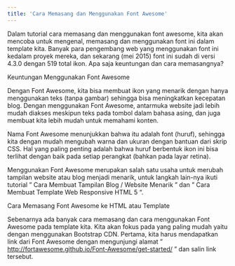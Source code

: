 ```yaml
---
title: 'Cara Memasang dan Menggunakan Font Awesome'
---
```


Dalam tutorial cara memasang dan menggunakan font awesome, kita akan mencoba untuk mengenal, memasang dan menggunakan font ini dalam template kita. Banyak para pengembang web yang menggunakan font ini kedalam proyek mereka, dan sekarang (mei 2015) font ini sudah di versi 4.3.0 dengan 519 total ikon. Apa saja keuntungan dan cara memasangnya?

Keuntungan Menggunakan Font Awesome

Dengan Font Awesome, kita bisa membuat ikon yang menarik dengan hanya menggunakan teks (tanpa gambar) sehingga bisa meningkatkan kecepatan blog. Dengan menggunakan Font Awesome, antarmuka website jadi lebih mudah diakses meskipun teks pada tombol dalam bahasa asing, dan juga membuat kita lebih mudah untuk memahami konten.

Nama Font Awesome menunjukkan bahwa itu adalah font (huruf), sehingga kita dengan mudah mengubah warna dan ukuran dengan bantuan dari skrip CSS. Hal yang paling penting adalah bahwa huruf berbentuk ikon ini bisa terlihat dengan baik pada setiap perangkat (bahkan pada layar retina).

Menggunakan Font Awesome merupakan salah satu usaha untuk merubah tampilan website atau blog menjadi menarik, untuk langkah lain-nya ikuti tutorial ” Cara Membuat Tampilan Blog / Website Menarik ” dan ” Cara Membuat Template Web Responsive HTML 5 “.

Cara Memasang Font Awesome ke HTML atau Template

Sebenarnya ada banyak cara memasang dan cara menggunakan Font Awesome pada template kita. Kita akan fokus pada yang paling mudah yaitu dengan menggunakan Bootstrap CDN. Pertama, kita harus mendapatkan link dari Font Awesome dengan mengunjungi alamat ” http://fortawesome.github.io/Font-Awesome/get-started/ ” dan salin link tersebut. 
